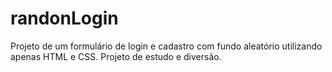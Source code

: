 # randonLogin
Projeto de um formulário de login e cadastro com fundo aleatório utilizando apenas HTML e CSS. Projeto de estudo e diversão.
